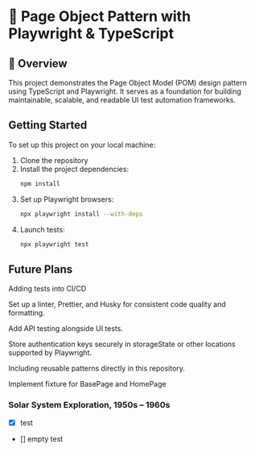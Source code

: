 # 🧩 Page Object Pattern with Playwright & TypeScript

## 📘 Overview
This project demonstrates the Page Object Model (POM) design pattern using TypeScript and Playwright.
It serves as a foundation for building maintainable, scalable, and readable UI test automation frameworks.

## Getting Started
To set up this project on your local machine:

1. Clone the repository
2. Install the project dependencies:
    ```bash
    npm install
3. Set up Playwright browsers:
    ```bash
    npx playwright install --with-deps   
4. Launch tests:
    ```bash
    npx playwright test  
   
## Future Plans

Adding tests into CI/CD

Set up a linter, Prettier, and Husky for consistent code quality and formatting.

Add API testing alongside UI tests.

Store authentication keys securely in storageState or other locations supported by Playwright.

Including reusable patterns directly in this repository.

Implement fixture for BasePage and HomePage


### Solar System Exploration, 1950s – 1960s

- [x] test
- [] empty test
